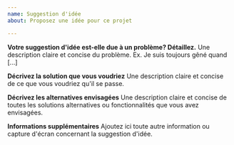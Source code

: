 ```yaml
---
name: Suggestion d'idée
about: Proposez une idée pour ce projet

---
```


**Votre suggestion d'idée est-elle due à un problème? Détaillez.**
Une description claire et concise du problème. Ex. Je suis toujours gêné quand [...]

**Décrivez la solution que vous voudriez**
Une description claire et concise de ce que vous voudriez qu'il se passe.

**Décrivez les alternatives envisagées**
Une description claire et concise de toutes les solutions alternatives ou fonctionnalités que vous avez envisagées.

**Informations supplémentaires**
Ajoutez ici toute autre information ou capture d'écran concernant la suggestion d'idée.
